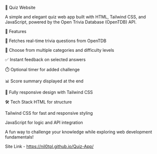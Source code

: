 🧠 Quiz Website

A simple and elegant quiz web app built with HTML, Tailwind CSS, and JavaScript, powered by the Open Trivia Database (OpenTDB) API.

🚀 Features

📡 Fetches real-time trivia questions from OpenTDB

🎯 Choose from multiple categories and difficulty levels

✅ Instant feedback on selected answers

⏱️ Optional timer for added challenge

📊 Score summary displayed at the end

📱 Fully responsive design with Tailwind CSS

🛠️ Tech Stack
HTML for structure

Tailwind CSS for fast and responsive styling

JavaScript for logic and API integration

A fun way to challenge your knowledge while exploring web development fundamentals!

Site Link - https://nil0tpl.github.io/Quiz-App/
